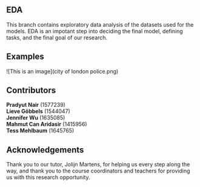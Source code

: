 ## EDA 
This branch contains exploratory data analysis of the datasets used for the models. EDA is an impotant step into deciding the final model, defining tasks, and the final goal of our research.

## Examples

![This is an image](city of london police.png)

## Contributors
**Pradyut Nair** (1577239) \
**Lieve Göbbels** (1544047) \
**Jennifer Wu** (1635085) \
**Mahmut Can Aridasir** (1415956) \
**Tess Mehlbaum** (1645765)

## Acknowledgements
Thank you to our tutor, Jolijn Martens, for helping us every step along the way, and thank you to the course coordinators and teachers for providing us with this research opportunity.
